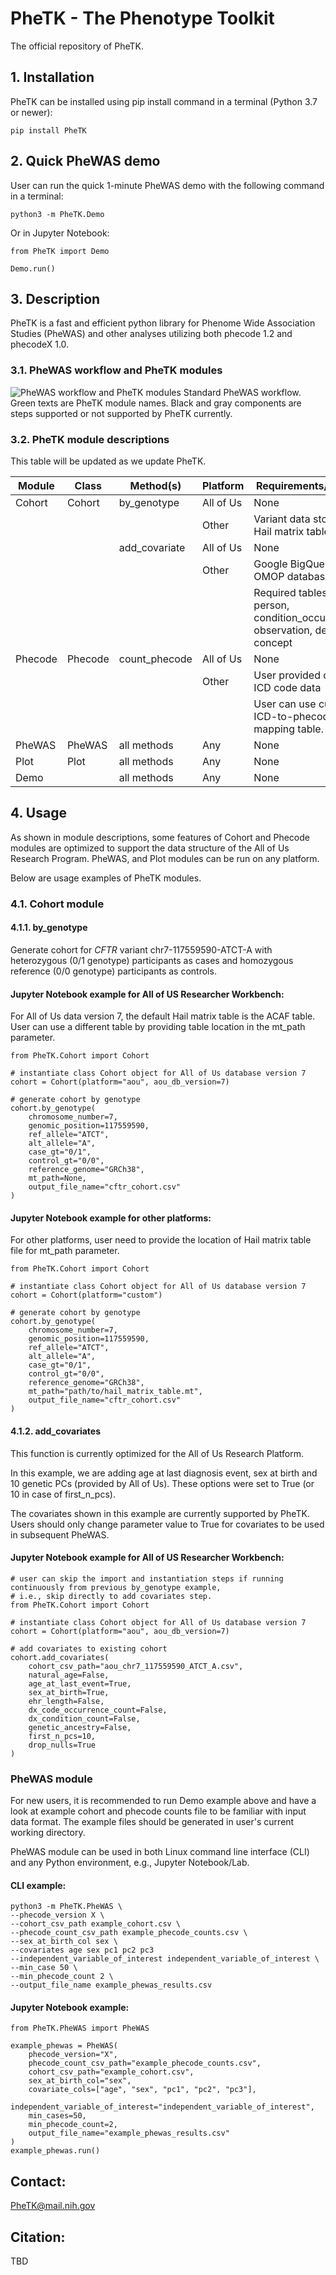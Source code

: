# PheTK - The Phenotype Toolkit
The official repository of PheTK.

## 1. Installation
PheTK can be installed using pip install command in a terminal (Python 3.7 or newer):

```
pip install PheTK
```

## 2. Quick PheWAS demo

User can run the quick 1-minute PheWAS demo with the following command in a terminal:

```
python3 -m PheTK.Demo
```

Or in Jupyter Notebook:

```
from PheTK import Demo

Demo.run()
```

## 3. Description
PheTK is a fast and efficient python library for Phenome Wide Association Studies (PheWAS) and other analyses 
utilizing both phecode 1.2 and phecodeX 1.0.

### 3.1. PheWAS workflow and PheTK modules
![PheWAS workflow and PheTK modules](img/readme/PheTK_flowchart.png)
Standard PheWAS workflow. Green texts are PheTK module names. Black and gray components are steps supported or 
not supported by PheTK currently.

### 3.2. PheTK module descriptions
This table will be updated as we update PheTK.

| Module  | Class   | Method(s)     | Platform  | Requirements/Notes                                                           |
|---------|---------|---------------|-----------|------------------------------------------------------------------------------|
| Cohort  | Cohort  | by_genotype   | All of Us | None                                                                         |
|         |         |               | Other     | Variant data stored in Hail matrix table                                     |
|         |         | add_covariate | All of Us | None                                                                         |
|         |         |               | Other     | Google BigQuery OMOP database                                                |
|         |         |               |           | Required tables: person, condition_occurrence, observation, death, & concept |
| Phecode | Phecode | count_phecode | All of Us | None                                                                         | 
|         |         |               | Other     | User provided cohort ICD code data                                           |
|         |         |               |           | User can use custom ICD-to-phecode mapping table.                            |
| PheWAS  | PheWAS  | all methods   | Any       | None                                                                         |
| Plot    | Plot    | all methods   | Any       | None                                                                         |
| Demo    |         | all methods   | Any       | None                                                                         |

## 4. Usage
As shown in module descriptions, some features of Cohort and Phecode modules are optimized to support the data 
structure of the All of Us Research Program. PheWAS, and Plot modules can be run on any platform.

Below are usage examples of PheTK modules.

### 4.1. Cohort module

#### 4.1.1. by_genotype
Generate cohort for _CFTR_ variant chr7-117559590-ATCT-A with heterozygous (0/1 genotype) participants as cases and 
homozygous reference (0/0 genotype) participants as controls.

#### Jupyter Notebook example for All of US Researcher Workbench:
For All of Us data version 7, the default Hail matrix table is the ACAF table.
User can use a different table by providing table location in the mt_path parameter.
```
from PheTK.Cohort import Cohort

# instantiate class Cohort object for All of Us database version 7
cohort = Cohort(platform="aou", aou_db_version=7)

# generate cohort by genotype
cohort.by_genotype(
    chromosome_number=7,
    genomic_position=117559590,
    ref_allele="ATCT",
    alt_allele="A",
    case_gt="0/1",
    control_gt="0/0",
    reference_genome="GRCh38",
    mt_path=None,
    output_file_name="cftr_cohort.csv"
)
```

#### Jupyter Notebook example for other platforms:
For other platforms, user need to provide the location of Hail matrix table file for mt_path parameter.
```
from PheTK.Cohort import Cohort

# instantiate class Cohort object for All of Us database version 7
cohort = Cohort(platform="custom")

# generate cohort by genotype
cohort.by_genotype(
    chromosome_number=7,
    genomic_position=117559590,
    ref_allele="ATCT",
    alt_allele="A",
    case_gt="0/1",
    control_gt="0/0",
    reference_genome="GRCh38",
    mt_path="path/to/hail_matrix_table.mt",
    output_file_name="cftr_cohort.csv"
)
```

#### 4.1.2. add_covariates
This function is currently optimized for the All of Us Research Platform.

In this example, we are adding age at last diagnosis event, sex at birth and 10 genetic PCs (provided by All of Us).
These options were set to True (or 10 in case of first_n_pcs).

The covariates shown in this example are currently supported by PheTK. Users should only change parameter value to True 
for covariates to be used in subsequent PheWAS.

#### Jupyter Notebook example for All of US Researcher Workbench:
```
# user can skip the import and instantiation steps if running continuously from previous by_genotype example,
# i.e., skip directly to add covariates step.
from PheTK.Cohort import Cohort

# instantiate class Cohort object for All of Us database version 7
cohort = Cohort(platform="aou", aou_db_version=7)

# add covariates to existing cohort
cohort.add_covariates(
    cohort_csv_path="aou_chr7_117559590_ATCT_A.csv",
    natural_age=False,
    age_at_last_event=True,
    sex_at_birth=True,
    ehr_length=False,
    dx_code_occurrence_count=False,
    dx_condition_count=False,
    genetic_ancestry=False,
    first_n_pcs=10,
    drop_nulls=True
)
```

### PheWAS module
For new users, it is recommended to run Demo example above and have a look at example cohort and phecode counts file to 
be familiar with input data format. The example files should be generated in user's current working directory.

PheWAS module can be used in both Linux command line interface (CLI) and any Python environment, e.g., 
Jupyter Notebook/Lab.

#### CLI example:
```
python3 -m PheTK.PheWAS \
--phecode_version X \
--cohort_csv_path example_cohort.csv \
--phecode_count_csv_path example_phecode_counts.csv \
--sex_at_birth_col sex \
--covariates age sex pc1 pc2 pc3 
--independent_variable_of_interest independent_variable_of_interest \
--min_case 50 \
--min_phecode_count 2 \
--output_file_name example_phewas_results.csv
```

#### Jupyter Notebook example:
```
from PheTK.PheWAS import PheWAS

example_phewas = PheWAS(
    phecode_version="X",
    phecode_count_csv_path="example_phecode_counts.csv",
    cohort_csv_path="example_cohort.csv",
    sex_at_birth_col="sex",
    covariate_cols=["age", "sex", "pc1", "pc2", "pc3"],
    independent_variable_of_interest="independent_variable_of_interest",
    min_cases=50,
    min_phecode_count=2,
    output_file_name="example_phewas_results.csv"
)
example_phewas.run()
```

## Contact: 

PheTK@mail.nih.gov

## Citation: 

TBD